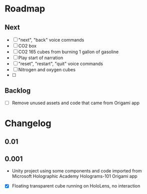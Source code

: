 # Roadmap

## Next
- [ ] "next", "back" voice commands
- [ ] CO2 box
- [ ] CO2 165 cubes from burning 1 gallon of gasoline
- [ ] Play start of narration
- [ ] "reset", "restart", "quit" voice commands
- [ ] Nitrogen and oxygen cubes
- [ ] 

## Backlog
- [ ] Remove unused assets and code that came from Origami app


# Changelog

## 0.01

## 0.001
- Unity project using some components and code imported from Microsoft Holographic Academy Holograms-101 Origami app
- [x] Floating transparent cube running on HoloLens, no interaction

